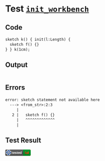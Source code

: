 # Test [`init_workbench`](/doc/tests/statement_usage.md#L332)

## Code

```µcad
sketch k() { init(l:Length) {
  sketch f() {}
} } k(1cm);

```

## Output

```,plain
```

## Errors

```,plain
error: sketch statement not available here
  ---> <from_str>:2:3
     |
   2 |   sketch f() {}
     |   ^^^^^^^^^^^^^
     |
```

## Test Result

![FAILED AS EXPECTED](/doc/tests/.test/init_workbench.png)
